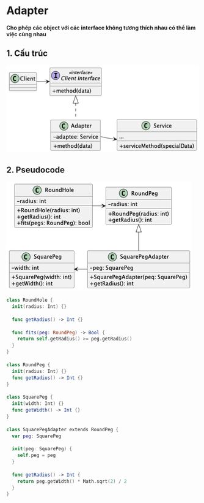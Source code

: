 # Adapter
**Cho phép các object với các interface không tương thích nhau có thể làm việc cùng nhau**

## 1. Cấu trúc

![Adapter structure](/out//00.diagrams/02.design-parterns/02.structural-parterns/adapter_structure/Adapter%20Structure.png)

## 2. Pseudocode
![Adapter Pseudocode](/out//00.diagrams/02.design-parterns/02.structural-parterns/adapter_pseudo_code/Adaper%20Pseudocode.png)


```swift
class RoundHole {
  init(radius: Int) {}

  func getRadius() -> Int {}

  func fits(peg: RoundPeg) -> Bool {
    return self.getRadius() >= peg.getRadius()
  }
}

class RoundPeg {
  init(radius: Int) {}
  func getRadius() -> Int {}
}

class SquarePeg {
  init(width: Int) {}
  func getWidth() -> Int {}
}

class SquarePegAdapter extends RoundPeg {
  var peg: SquarePeg

  init(peg: SquarePeg) {
    self.peg = peg
  }

  func getRadius() -> Int {
    return peg.getWidth() * Math.sqrt(2) / 2
  }
}
```